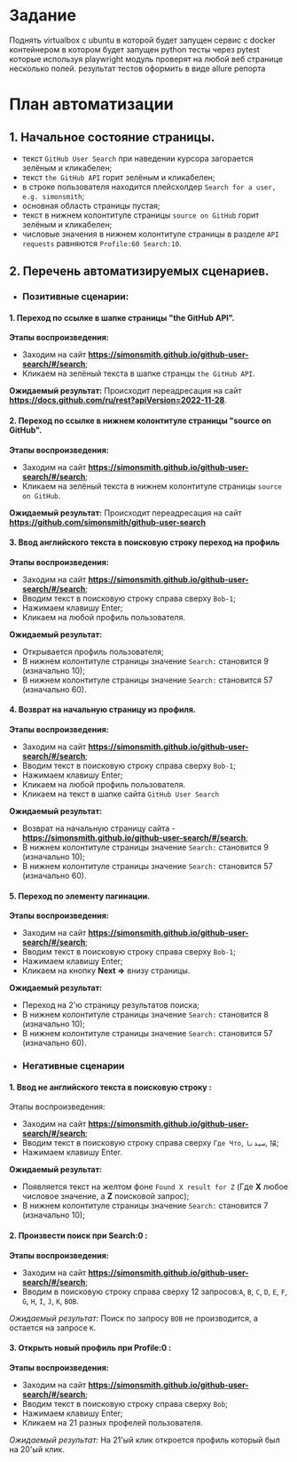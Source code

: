 # Задание

Поднять virtualbox с ubuntu в которой будет запущен сервис с docker контейнером в котором будет запущен python тесты через pytest которые используя playwright модуль проверят на любой веб странице несколько полей.
результат тестов оформить в виде allure репорта

# План автоматизации

## 1.	Начальное состояние страницы.

* текст `GitHub User Search` при наведении курсора загорается зелёным и кликабелен;
* текст `the GitHub API` горит зелёным и кликабелен;
* в строке пользователя находится плейсхолдер `Search for a user, e.g. simonsmith`;
* основная область страницы пустая;
* текст в нижнем колонтитуле страницы `source on GitHub` горит зелёным и кликабелен;
* числовые значения в нижнем колонтитуле страницы в разделе `API requests` равняются `Profile:60 Search:10`.

## 2.	Перечень автоматизируемых сценариев.
- ### Позитивные сценарии:

#### 1.	Переход по ссылке в шапке страницы "the GitHub API".
**Этапы воспроизведения:**
* Заходим на сайт **https://simonsmith.github.io/github-user-search/#/search**;
* Кликаем на зелёный текста в шапке странцы `the GitHub API`.

**Ожидаемый результат:** Происходит переадресация на сайт **https://docs.github.com/ru/rest?apiVersion=2022-11-28**.

#### 2.	Переход по ссылке в нижнем колонтитуле страницы "source on GitHub".
**Этапы воспроизведения:**
* Заходим на сайт **https://simonsmith.github.io/github-user-search/#/search**;
* Кликаем на зелёный текста в нижнем колонтитуле страницы `source on GitHub`.

**Ожидаемый результат:** Происходит переадресация на сайт **https://github.com/simonsmith/github-user-search**      

#### 3.	Ввод английского текста в поисковую строку переход на профиль
**Этапы воспроизведения:**
* Заходим на сайт **https://simonsmith.github.io/github-user-search/#/search**;
* Вводим текст в поисковую строку справа сверху `Bob-1`;
* Нажимаем клавишу Enter;
* Кликаем на любой профиль пользователя.

**Ожидаемый результат:**
* Открывается профиль пользователя;
* В нижнем колонтитуле страницы значение `Search:` становится 9 (изначально 10);
* В нижнем колонтитуле страницы значение `Search:` становится 57 (изначально 60).

#### 4.	Возврат на начальную страницу из профиля.
**Этапы воспроизведения:**
* Заходим на сайт **https://simonsmith.github.io/github-user-search/#/search**;
* Вводим текст в поисковую строку справа сверху `Bob-1`;
* Нажимаем клавишу Enter;
* Кликаем на любой профиль пользователя.
* Кликаем на текст в шапке сайта `GitHub User Search`

**Ожидаемый результат:**
* Возврат на начальную страницу сайта - **https://simonsmith.github.io/github-user-search/#/search**;
* В нижнем колонтитуле страницы значение `Search:` становится 9 (изначально 10);
* В нижнем колонтитуле страницы значение `Search:` становится 57 (изначально 60).

#### 5.	Переход по элементу пагинации.
**Этапы воспроизведения:**
* Заходим на сайт **https://simonsmith.github.io/github-user-search/#/search**;
* Вводим текст в поисковую строку справа сверху `Bob-1`;
* Нажимаем клавишу Enter;
* Кликаем на кнопку **Next =>** внизу страницы.

**Ожидаемый результат:**
* Переход на 2'ю страницу результатов поиска;
* В нижнем колонтитуле страницы значение `Search:` становится 8 (изначально 10);
* В нижнем колонтитуле страницы значение `Search:` становится 57 (изначально 60).



- ### Негативные сценарии 
#### 1. Ввод не английского текста в поисковую строку :
Этапы воспроизведения:
* Заходим на сайт **https://simonsmith.github.io/github-user-search/#/search**;
* Вводим текст в поисковую строку справа сверху `Где Что`, `سيدنا`, `描`;
* Нажимаем клавишу Enter.

**Ожидаемый результат:**
* Появляется текст на желтом фоне `Found X result for Z` (Где **X** любое числовое значение, а **Z** поисковой запрос);
* В нижнем колонтитуле страницы значение `Search:` становится 7 (изначально 10);

 #### 2. Произвести поиск при Search:0 :
**Этапы воспроизведения:**
* Заходим на сайт **https://simonsmith.github.io/github-user-search/#/search**;
* Вводим в поисковую строку справа сверху 12 запросов:`A`, `B`, `C`, `D`, `E`, `F`, `G`, `H`, `I`, `J`, `K`, `BOB`.

*Ожидаемый результат:* Поиск по запросу `BOB` не производится, а остается на запросе `K`.

 #### 3. Открыть новый профиль при Profile:0 :
**Этапы воспроизведения:**
* Заходим на сайт **https://simonsmith.github.io/github-user-search/#/search**;
* Вводим текст в поисковую строку справа сверху `Bob`;
* Нажимаем клавишу Enter;
* Кликаем на 21 разных профелей пользователя.

*Ожидаемый результат:* На 21'ый клик откроется профиль который был на 20'ый клик.
